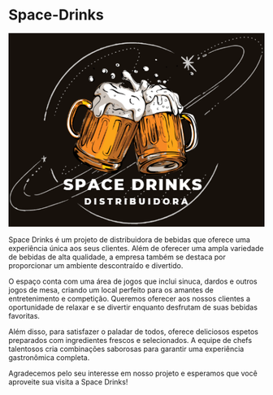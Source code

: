 # Space-Drinks

![Logo Space Drinks](./img-space-drinks.png)


Space Drinks é um projeto de distribuidora de bebidas que oferece uma experiência única aos seus clientes. Além de oferecer uma ampla variedade de bebidas de alta qualidade, a empresa também se destaca por proporcionar um ambiente descontraído e divertido.

O espaço conta com uma área de jogos que inclui sinuca, dardos e outros jogos de mesa, criando um local perfeito para os amantes de entretenimento e competição. Queremos oferecer aos nossos clientes a oportunidade de relaxar e se divertir enquanto desfrutam de suas bebidas favoritas.

Além disso, para satisfazer o paladar de todos, oferece deliciosos espetos preparados com ingredientes frescos e selecionados. A equipe de chefs talentosos cria combinações saborosas para garantir uma experiência gastronômica completa.

Agradecemos pelo seu interesse em nosso projeto e esperamos que você aproveite sua visita a Space Drinks!
